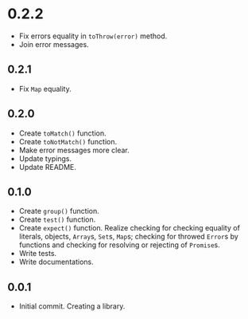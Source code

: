 # 0.2.2

- Fix errors equality in `toThrow(error)` method.
- Join error messages.

## 0.2.1

- Fix `Map` equality.

## 0.2.0

- Create `toMatch()` function.
- Create `toNotMatch()` function.
- Make error messages more clear.
- Update typings.
- Update README.

## 0.1.0

- Create `group()` function.
- Create `test()` function.
- Create `expect()` function. Realize checking for checking equality of literals, objects, `Array`s, `Set`s, `Map`s; checking for throwed `Error`s by functions and checking for resolving or rejecting of `Promise`s.
- Write tests.
- Write documentations.

## 0.0.1

- Initial commit. Creating a library.